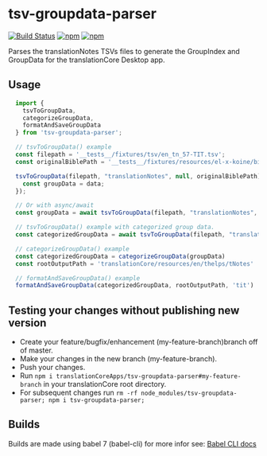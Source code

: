 # tsv-groupdata-parser

[![Build Status](https://api.travis-ci.org/translationCoreApps/tsv-groupdata-parser.svg?branch=master)](https://travis-ci.org/translationCoreApps/tsv-groupdata-parser)
[![npm](https://img.shields.io/npm/dt/tsv-groupdata-parser.svg)](https://www.npmjs.com/package/tsv-groupdata-parser)
[![npm](https://img.shields.io/npm/v/tsv-groupdata-parser.svg)](https://www.npmjs.com/package/tsv-groupdata-parser)

Parses the translationNotes TSVs files to generate the GroupIndex and GroupData for the translationCore Desktop app.

## Usage

```js
  import {
    tsvToGroupData,
    categorizeGroupData,
    formatAndSaveGroupData
  } from 'tsv-groupdata-parser';

  // tsvToGroupData() example
  const filepath = '__tests__/fixtures/tsv/en_tn_57-TIT.tsv';
  const originalBiblePath = '__tests__/fixtures/resources/el-x-koine/bibles/ugnt/v0.5';

  tsvToGroupData(filepath, "translationNotes", null, originalBiblePath).then((data) => {
    const groupData = data;
  });

  // Or with async/await
  const groupData = await tsvToGroupData(filepath, "translationNotes", null, originalBiblePath);

  // tsvToGroupData() example with categorized group data.
  const categorizedGroupData = await tsvToGroupData(filepath, "translationNotes", { categorized: true }, originalBiblePath);

  // categorizeGroupData() example
  const categorizedGroupData = categorizeGroupData(groupData)
  const rootOutputPath = 'translationCore/resources/en/thelps/tNotes'

  // formatAndSaveGroupData() example
  formatAndSaveGroupData(categorizedGroupData, rootOutputPath, 'tit')
```

## Testing your changes without publishing new version

- Create your feature/bugfix/enhancement (my-feature-branch)branch off of master.
- Make your changes in the new branch (my-feature-branch).
- Push your changes.
- Run `npm i translationCoreApps/tsv-groupdata-parser#my-feature-branch` in your translationCore root directory.
- For subsequent changes run `rm -rf node_modules/tsv-groupdata-parser; npm i tsv-groupdata-parser;`

## Builds

Builds are made using babel 7 (babel-cli) for more infor see: [Babel CLI docs](https://babeljs.io/docs/en/babel-cli)
